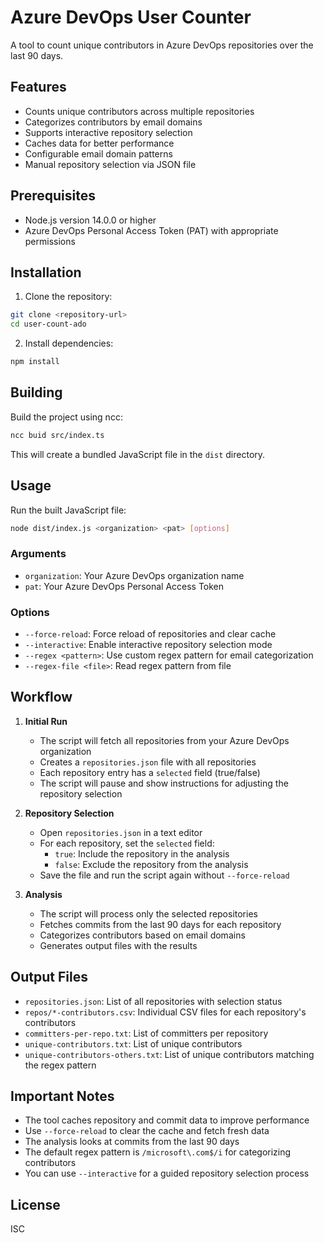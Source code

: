 # Azure DevOps User Counter

A tool to count unique contributors in Azure DevOps repositories over the last 90 days.

## Features

- Counts unique contributors across multiple repositories
- Categorizes contributors by email domains
- Supports interactive repository selection
- Caches data for better performance
- Configurable email domain patterns
- Manual repository selection via JSON file

## Prerequisites

- Node.js version 14.0.0 or higher
- Azure DevOps Personal Access Token (PAT) with appropriate permissions

## Installation

1. Clone the repository:
```bash
git clone <repository-url>
cd user-count-ado
```

2. Install dependencies:
```bash
npm install
```

## Building

Build the project using ncc:
```bash
ncc buid src/index.ts
```

This will create a bundled JavaScript file in the `dist` directory.

## Usage

Run the built JavaScript file:
```bash
node dist/index.js <organization> <pat> [options]
```

### Arguments

- `organization`: Your Azure DevOps organization name
- `pat`: Your Azure DevOps Personal Access Token

### Options

- `--force-reload`: Force reload of repositories and clear cache
- `--interactive`: Enable interactive repository selection mode
- `--regex <pattern>`: Use custom regex pattern for email categorization
- `--regex-file <file>`: Read regex pattern from file

## Workflow

1. **Initial Run**
   - The script will fetch all repositories from your Azure DevOps organization
   - Creates a `repositories.json` file with all repositories
   - Each repository entry has a `selected` field (true/false)
   - The script will pause and show instructions for adjusting the repository selection

2. **Repository Selection**
   - Open `repositories.json` in a text editor
   - For each repository, set the `selected` field:
     - `true`: Include the repository in the analysis
     - `false`: Exclude the repository from the analysis
   - Save the file and run the script again without `--force-reload`

3. **Analysis**
   - The script will process only the selected repositories
   - Fetches commits from the last 90 days for each repository
   - Categorizes contributors based on email domains
   - Generates output files with the results

## Output Files

- `repositories.json`: List of all repositories with selection status
- `repos/*-contributors.csv`: Individual CSV files for each repository's contributors
- `committers-per-repo.txt`: List of committers per repository
- `unique-contributors.txt`: List of unique contributors
- `unique-contributors-others.txt`: List of unique contributors matching the regex pattern

## Important Notes

- The tool caches repository and commit data to improve performance
- Use `--force-reload` to clear the cache and fetch fresh data
- The analysis looks at commits from the last 90 days
- The default regex pattern is `/microsoft\.com$/i` for categorizing contributors
- You can use `--interactive` for a guided repository selection process

## License

ISC 